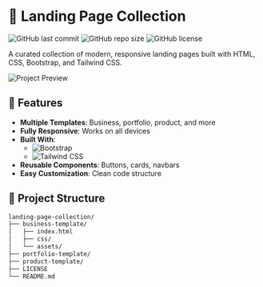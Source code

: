 # 🌟 Landing Page Collection

![GitHub last commit](https://img.shields.io/github/last-commit/your-username/landing-page-collection?style=flat-square)
![GitHub repo size](https://img.shields.io/github/repo-size/your-username/landing-page-collection?style=flat-square)
![GitHub license](https://img.shields.io/github/license/your-username/landing-page-collection?style=flat-square)

A curated collection of modern, responsive landing pages built with HTML, CSS, Bootstrap, and Tailwind CSS.

![Project Preview](https://via.placeholder.com/800x400?text=Landing+Page+Collection+Preview) <!-- Replace with actual screenshot -->

## 🚀 Features

- **Multiple Templates**: Business, portfolio, product, and more
- **Fully Responsive**: Works on all devices
- **Built With**:
  - ![Bootstrap](https://img.shields.io/badge/Bootstrap-5.3+-563D7C?logo=bootstrap&logoColor=white)
  - ![Tailwind CSS](https://img.shields.io/badge/Tailwind_CSS-3.3+-06B6D4?logo=tailwindcss&logoColor=white)
- **Reusable Components**: Buttons, cards, navbars
- **Easy Customization**: Clean code structure

## 📂 Project Structure

```bash
landing-page-collection/
├── business-template/
│   ├── index.html
│   ├── css/
│   └── assets/
├── portfolio-template/
├── product-template/
├── LICENSE
└── README.md
